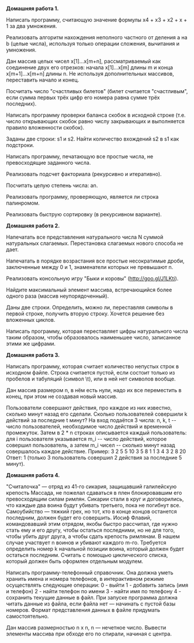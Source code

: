 **Домашняя работа 1.**

Написать программу, считающую значение формулы x4 + x3 + x2 + x + 1 за два умножения.

Реализовать алгоритм нахождения неполного частного от деления a на b (целые числа), используя только операции сложения, вычитания и умножения.

Дан массив целых чисел x[1]...x[m+n], рассматриваемый как соединение двух его отрезков: начала x[1]...x[m] длины m и конца x[m+1]...x[m+n] длины n. Не используя дополнительных массивов, переставить начало и конец.

Посчитать число "счастливых билетов" (билет считается "счастливым", если сумма первых трёх цифр его номера равна сумме трёх последних).

Написать программу проверки баланса скобок в исходной строке (т.е. число открывающих скобок равно числу закрывающих и выполняется правило вложенности скобок).

Заданы две строки: s1 и s2. Найти количество вхождений s2 в s1 как подстроки.

Написать программу, печатающую все простые числа, не превосходящие заданного числа.

Реализовать подсчет факториала (рекурсивно и итеративно).

Посчитать целую степень числа: an.

Реализовать программу, проверяющую, является ли строка палинромом.

Реализовать быструю сортировку (в рекурсивном варианте).

**Домашняя работа 2.**

Напечатать все представления натурального числа N суммой натуральных слагаемых. Перестановка слагаемых нового способа не дает.

Напечатать в порядке возрастания все простые несократимые дроби, заключенные между 0 и 1, знаменатели которых не превышают n.

Реализовать консольную игру "Быки и коровы" (http://goo.gl/J1LKti).

Найдите максимальный элемент массива, встречающийся более одного раза (массив неупорядоченный).

Даны две строки. Определить, можно ли, переставляя символы в первой строке, получить вторую строку. Хочется решение без вложенных циклов.

Написать программу, которая переставляет цифры натурального числа таким образом, чтобы образовалось наименьшее число, записанное этими же цифрами.

**Домашняя работа 3.**

Написать программу, которая считает количество непустых строк в исходном файле. Строка считается пустой, если состоит только из пробелов и табуляций (символ \t), или в ней нет символов вообще.

Дан массив размером n, в нём есть нули, надо их все переместить в конец, при этом не создавая новый массив.

Пользователи совершают действия, про каждое из них известно, сколько минут назад его сделали. Сколько пользователей совершили k действий за последние t минут?
На вход подаётся 3 числа: n, k, t -- число пользователей, необходимое число действий и временной промежуток. Затем в 2 * n строках описывается каждый пользователь: для i пользователя указывается m_i -- число действий, которое совершил пользователь, а затем m_i чисел -- сколько минут назад совершалось каждое действие.
Пример:
3 2 5
5
10 3 5 8 1
1
3
4
3 2 8 20
Ответ: 1 (только 3 пользователь совершил 2 действия за последние 5 минут).

**Домашняя работа 4.**

"Считалочка" — отряд из 41-го сикария, защищавший галилейскую крепость Массада, не пожелал сдаваться в плен блокировавшим его превосходящим силам римлян. Сикарии стали в круг и договорились, что каждые два воина будут убивать третьего, пока не погибнут все. Самоубийство — тяжкий грех, но тот, кто в конце концов останется последним, должен будет его совершить. Иосиф Флавий, командовавший этим отрядом, якобы быстро рассчитал, где нужно стать ему и его другу, чтобы остаться последними, но не для того, чтобы убить друг друга, а чтобы сдать крепость римлянам. В нашем случае участвует n воинов и убивают каждого m-го. Требуется определить номер k начальной позиции воина, который должен будет остаться последним. Считать с помощью циклического списка, который должен быть оформлен отдельным модулем.

Написать программу-телефонный справочник. Она должна уметь хранить имена и номера телефонов, в интерактивном режиме осуществлять следующие операции:
0 - выйти
1 - добавить запись (имя и телефон)
2 - найти телефон по имени
3 - найти имя по телефону
4 - сохранить текущие данные в файл.
При запуске программа должна читать данные из файла, если файла нет — начинать с пустой базы номеров. Формат представления данных в файле придумать самостоятельно.

Дан массив размерностью n x n, n — нечетное число. Вывести элементы массива при обходе его по спирали, начиная с центра.
